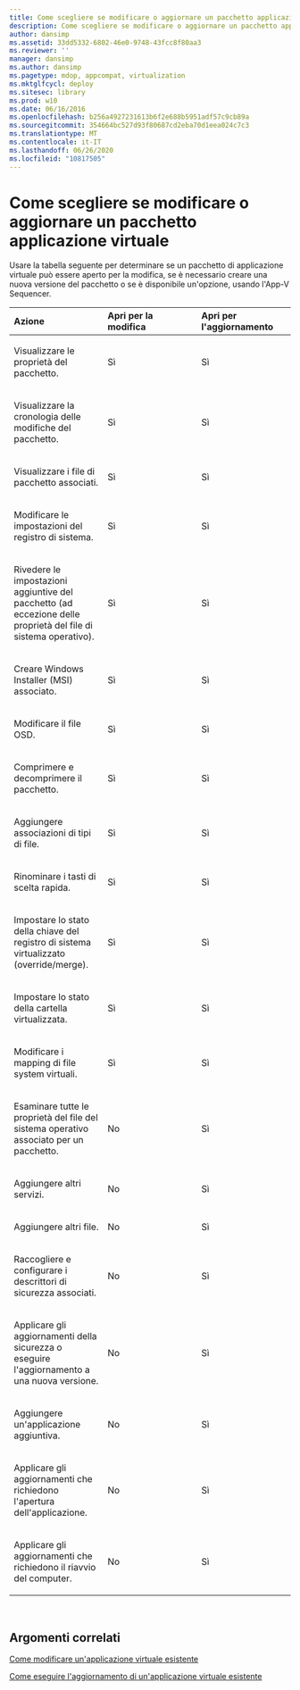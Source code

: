 ```yaml
---
title: Come scegliere se modificare o aggiornare un pacchetto applicazione virtuale
description: Come scegliere se modificare o aggiornare un pacchetto applicazione virtuale
author: dansimp
ms.assetid: 33dd5332-6802-46e0-9748-43fcc8f80aa3
ms.reviewer: ''
manager: dansimp
ms.author: dansimp
ms.pagetype: mdop, appcompat, virtualization
ms.mktglfcycl: deploy
ms.sitesec: library
ms.prod: w10
ms.date: 06/16/2016
ms.openlocfilehash: b256a4927231613b6f2e688b5951adf57c9cb89a
ms.sourcegitcommit: 354664bc527d93f80687cd2eba70d1eea024c7c3
ms.translationtype: MT
ms.contentlocale: it-IT
ms.lasthandoff: 06/26/2020
ms.locfileid: "10817505"
---
```

# Come scegliere se modificare o aggiornare un pacchetto applicazione virtuale


Usare la tabella seguente per determinare se un pacchetto di applicazione virtuale può essere aperto per la modifica, se è necessario creare una nuova versione del pacchetto o se è disponibile un'opzione, usando l'App-V Sequencer.

<table>
<colgroup>
<col width="33%" />
<col width="33%" />
<col width="33%" />
</colgroup>
<thead>
<tr class="header">
<th align="left">Azione</th>
<th align="left">Apri per la modifica</th>
<th align="left">Apri per l'aggiornamento</th>
</tr>
</thead>
<tbody>
<tr class="odd">
<td align="left"><p>Visualizzare le proprietà del pacchetto.</p></td>
<td align="left"><p>Sì</p></td>
<td align="left"><p>Sì</p></td>
</tr>
<tr class="even">
<td align="left"><p>Visualizzare la cronologia delle modifiche del pacchetto.</p></td>
<td align="left"><p>Sì</p></td>
<td align="left"><p>Sì</p></td>
</tr>
<tr class="odd">
<td align="left"><p>Visualizzare i file di pacchetto associati.</p></td>
<td align="left"><p>Sì</p></td>
<td align="left"><p>Sì</p></td>
</tr>
<tr class="even">
<td align="left"><p>Modificare le impostazioni del registro di sistema.</p></td>
<td align="left"><p>Sì</p></td>
<td align="left"><p>Sì</p></td>
</tr>
<tr class="odd">
<td align="left"><p>Rivedere le impostazioni aggiuntive del pacchetto (ad eccezione delle proprietà del file di sistema operativo).</p></td>
<td align="left"><p>Sì</p></td>
<td align="left"><p>Sì</p></td>
</tr>
<tr class="even">
<td align="left"><p>Creare Windows Installer (MSI) associato.</p></td>
<td align="left"><p>Sì</p></td>
<td align="left"><p>Sì</p></td>
</tr>
<tr class="odd">
<td align="left"><p>Modificare il file OSD.</p></td>
<td align="left"><p>Sì</p></td>
<td align="left"><p>Sì</p></td>
</tr>
<tr class="even">
<td align="left"><p>Comprimere e decomprimere il pacchetto.</p></td>
<td align="left"><p>Sì</p></td>
<td align="left"><p>Sì</p></td>
</tr>
<tr class="odd">
<td align="left"><p>Aggiungere associazioni di tipi di file.</p></td>
<td align="left"><p>Sì</p></td>
<td align="left"><p>Sì</p></td>
</tr>
<tr class="even">
<td align="left"><p>Rinominare i tasti di scelta rapida.</p></td>
<td align="left"><p>Sì</p></td>
<td align="left"><p>Sì</p></td>
</tr>
<tr class="odd">
<td align="left"><p>Impostare lo stato della chiave del registro di sistema virtualizzato (override/merge).</p></td>
<td align="left"><p>Sì</p></td>
<td align="left"><p>Sì</p></td>
</tr>
<tr class="even">
<td align="left"><p>Impostare lo stato della cartella virtualizzata.</p></td>
<td align="left"><p>Sì</p></td>
<td align="left"><p>Sì</p></td>
</tr>
<tr class="odd">
<td align="left"><p>Modificare i mapping di file system virtuali.</p></td>
<td align="left"><p>Sì</p></td>
<td align="left"><p>Sì</p></td>
</tr>
<tr class="even">
<td align="left"><p>Esaminare tutte le proprietà del file del sistema operativo associato per un pacchetto.</p></td>
<td align="left"><p>No</p></td>
<td align="left"><p>Sì</p></td>
</tr>
<tr class="odd">
<td align="left"><p>Aggiungere altri servizi.</p></td>
<td align="left"><p>No</p></td>
<td align="left"><p>Sì</p></td>
</tr>
<tr class="even">
<td align="left"><p>Aggiungere altri file.</p></td>
<td align="left"><p>No</p></td>
<td align="left"><p>Sì</p></td>
</tr>
<tr class="odd">
<td align="left"><p>Raccogliere e configurare i descrittori di sicurezza associati.</p></td>
<td align="left"><p>No</p></td>
<td align="left"><p>Sì</p></td>
</tr>
<tr class="even">
<td align="left"><p>Applicare gli aggiornamenti della sicurezza o eseguire l'aggiornamento a una nuova versione.</p></td>
<td align="left"><p>No</p></td>
<td align="left"><p>Sì</p></td>
</tr>
<tr class="odd">
<td align="left"><p>Aggiungere un'applicazione aggiuntiva.</p></td>
<td align="left"><p>No</p></td>
<td align="left"><p>Sì</p></td>
</tr>
<tr class="even">
<td align="left"><p>Applicare gli aggiornamenti che richiedono l'apertura dell'applicazione.</p></td>
<td align="left"><p>No</p></td>
<td align="left"><p>Sì</p></td>
</tr>
<tr class="odd">
<td align="left"><p>Applicare gli aggiornamenti che richiedono il riavvio del computer.</p></td>
<td align="left"><p>No</p></td>
<td align="left"><p>Sì</p></td>
</tr>
</tbody>
</table>

 

## Argomenti correlati


[Come modificare un'applicazione virtuale esistente](how-to-edit-an-existing-virtual-application.md)

[Come eseguire l'aggiornamento di un'applicazione virtuale esistente](how-to-upgrade-an-existing-virtual-application.md)

 

 





